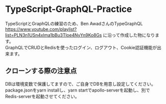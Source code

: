 # TypeScript-GraphQL-Practice
TypeScriptとGraphQLの練習のため、Ben AwadさんのTypeGraphQL https://www.youtube.com/playlist?list=PLN3n1USn4xlma1bBu3Tloe4NyYn9Ko8Gs
に沿って作成した物になります。  
GraphQLでCRUDとRedisを使ったログイン、ログアウト、Cookie認証機能が出来ます。

## クローンする際の注意点
DBは環境変数で保護してますので、ご自身でDBを用意し設定してください。
package.jsonをyarn installし、yarn startでapollo-serverを起動し、別でRedis-serverを起動させてください。
